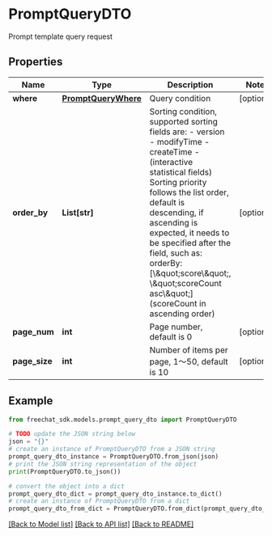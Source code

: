 # PromptQueryDTO

Prompt template query request

## Properties

Name | Type | Description | Notes
------------ | ------------- | ------------- | -------------
**where** | [**PromptQueryWhere**](PromptQueryWhere.md) | Query condition | [optional] 
**order_by** | **List[str]** | Sorting condition, supported sorting fields are: - version - modifyTime - createTime - (interactive statistical fields)  Sorting priority follows the list order, default is descending, if ascending is expected, it needs to be specified after the field, such as: orderBy: [\\\&quot;score\\\&quot;, \\\&quot;scoreCount asc\\\&quot;] (scoreCount in ascending order)  | [optional] 
**page_num** | **int** | Page number, default is 0 | [optional] 
**page_size** | **int** | Number of items per page, 1～50, default is 10 | [optional] 

## Example

```python
from freechat_sdk.models.prompt_query_dto import PromptQueryDTO

# TODO update the JSON string below
json = "{}"
# create an instance of PromptQueryDTO from a JSON string
prompt_query_dto_instance = PromptQueryDTO.from_json(json)
# print the JSON string representation of the object
print(PromptQueryDTO.to_json())

# convert the object into a dict
prompt_query_dto_dict = prompt_query_dto_instance.to_dict()
# create an instance of PromptQueryDTO from a dict
prompt_query_dto_from_dict = PromptQueryDTO.from_dict(prompt_query_dto_dict)
```
[[Back to Model list]](../README.md#documentation-for-models) [[Back to API list]](../README.md#documentation-for-api-endpoints) [[Back to README]](../README.md)


